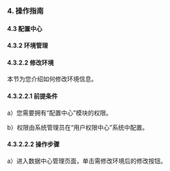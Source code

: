 ### 4. 操作指南

#### 4.3 配置中心

#### 4.3.2 环境管理

#### 4.3.2.2 修改环境

本节为您介绍如何修改环境信息。

#### 4.3.2.2.1 前提条件

a）您需要拥有“配置中心”模块的权限。

b）权限由系统管理员在“用户权限中心”系统中配置。

#### 4.3.2.2.2 操作步骤

a）进入数据中心管理页面，单击需修改环境后的修改按钮。
